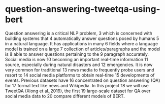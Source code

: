 # question-answering-tweetqa-using-bert
Question answering is a critical NLP problem,  3 which is concerned with building systems that  4 automatically answer questions posed by humans  5 in a natural language. It has applications in many  6 fields where a language model is trained on a large  7 collection of articles/paragraphs and the model is  8 able to answer questions pertaining to the  9 paragraph accurately. Social media is now  10 becoming an important real-time information  11 source, especially during natural disasters and  12 emergencies. It is now very common for traditional  13 news media to frequently probe users and resort to  14 social media platforms to obtain real-time  15 developments of events. Previous datasets have  16 concentrated on question answering (QA) for  17 formal text like news and Wikipedia. In this project  18 we will use TweetQA (Xiong et al.,2019), the first  19 large-scale dataset for QA over social media data to  20 compare different models of BERT.
